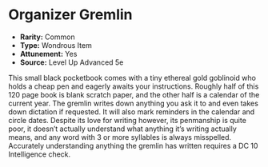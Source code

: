 # Organizer Gremlin

- **Rarity:** Common
- **Type:** Wondrous Item
- **Attunement:** Yes
- **Source:** Level Up Advanced 5e

This small black pocketbook comes with a tiny ethereal gold goblinoid who holds a cheap pen and eagerly awaits your instructions. Roughly half of this 120 page book is blank scratch paper, and the other half is a calendar of the current year. The gremlin writes down anything you ask it to and even takes down dictation if requested. It will also mark reminders in the calendar and circle dates. Despite its love for writing however, its penmanship is quite poor, it doesn’t actually understand what anything it’s writing actually means, and any word with 3 or more syllables is always misspelled. Accurately understanding anything the gremlin has written requires a DC 10 Intelligence check. 
